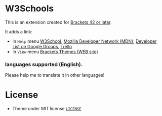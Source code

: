 # W3Schools


This is an extension created for [Brackets 42 or later](http://www.brackets.io/). 

It adds a link:

* In `Help` menu
[W3School](http://www.w3schools.com/), [Mozilla Developer Network (MDN)](https://developer.mozilla.org/), [Developer List on Google Groups](https://groups.google.com/forum/#!forum/brackets-dev), [Trello](https://trello.com/b/LCDud1Nd/brackets)
* In `View` menu
[Brackets Themes (WEB site)](http://brackets-themes.github.io/)

### languages supported (English).
Please help me to translate it in other languages!

# License

* Theme under MIT license [`LICENSE`](LICENSE)
